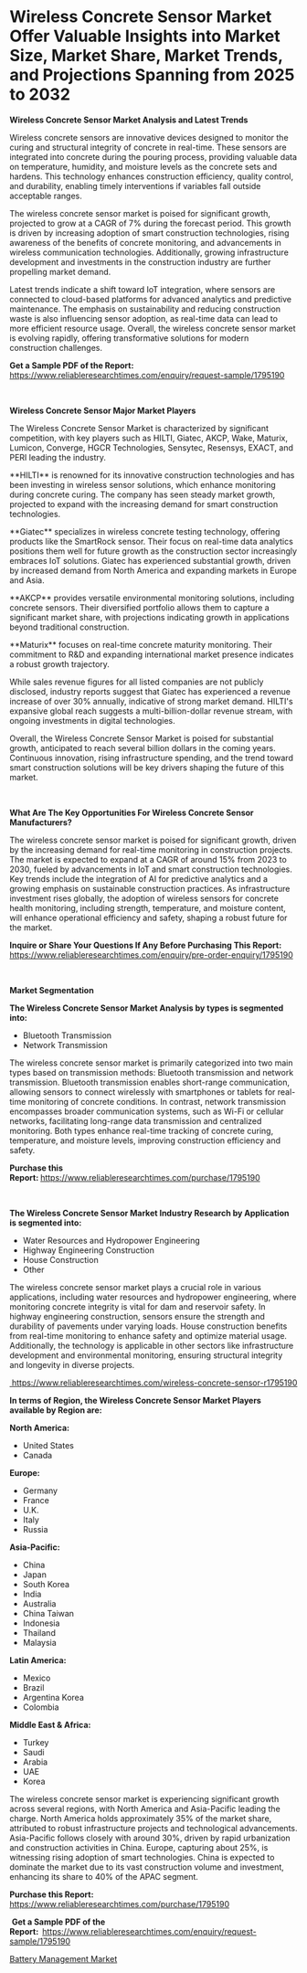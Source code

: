<p><h1>Wireless Concrete Sensor Market Offer Valuable Insights into Market Size, Market Share, Market Trends, and Projections Spanning from 2025 to 2032</h1></p><p><strong>Wireless Concrete Sensor Market Analysis and Latest Trends</strong></p>
<p><p>Wireless concrete sensors are innovative devices designed to monitor the curing and structural integrity of concrete in real-time. These sensors are integrated into concrete during the pouring process, providing valuable data on temperature, humidity, and moisture levels as the concrete sets and hardens. This technology enhances construction efficiency, quality control, and durability, enabling timely interventions if variables fall outside acceptable ranges.</p><p>The wireless concrete sensor market is poised for significant growth, projected to grow at a CAGR of 7% during the forecast period. This growth is driven by increasing adoption of smart construction technologies, rising awareness of the benefits of concrete monitoring, and advancements in wireless communication technologies. Additionally, growing infrastructure development and investments in the construction industry are further propelling market demand.</p><p>Latest trends indicate a shift toward IoT integration, where sensors are connected to cloud-based platforms for advanced analytics and predictive maintenance. The emphasis on sustainability and reducing construction waste is also influencing sensor adoption, as real-time data can lead to more efficient resource usage. Overall, the wireless concrete sensor market is evolving rapidly, offering transformative solutions for modern construction challenges.</p></p>
<p><strong>Get a Sample PDF of the Report:&nbsp;</strong> <a href="https://www.reliableresearchtimes.com/enquiry/request-sample/1795190?utm_campaign=3542&utm_medium=2&utm_source=Github&utm_content=ia&utm_term=06042025&utm_id=wireless-concrete-sensor">https://www.reliableresearchtimes.com/enquiry/request-sample/1795190</a></p>
<p>&nbsp;</p>
<p><strong>Wireless Concrete Sensor Major Market Players</strong></p>
<p><p>The Wireless Concrete Sensor Market is characterized by significant competition, with key players such as HILTI, Giatec, AKCP, Wake, Maturix, Lumicon, Converge, HGCR Technologies, Sensytec, Resensys, EXACT, and PERI leading the industry.</p><p>**HILTI** is renowned for its innovative construction technologies and has been investing in wireless sensor solutions, which enhance monitoring during concrete curing. The company has seen steady market growth, projected to expand with the increasing demand for smart construction technologies.</p><p>**Giatec** specializes in wireless concrete testing technology, offering products like the SmartRock sensor. Their focus on real-time data analytics positions them well for future growth as the construction sector increasingly embraces IoT solutions. Giatec has experienced substantial growth, driven by increased demand from North America and expanding markets in Europe and Asia.</p><p>**AKCP** provides versatile environmental monitoring solutions, including concrete sensors. Their diversified portfolio allows them to capture a significant market share, with projections indicating growth in applications beyond traditional construction.</p><p>**Maturix** focuses on real-time concrete maturity monitoring. Their commitment to R&D and expanding international market presence indicates a robust growth trajectory. </p><p>While sales revenue figures for all listed companies are not publicly disclosed, industry reports suggest that Giatec has experienced a revenue increase of over 30% annually, indicative of strong market demand. HILTI's expansive global reach suggests a multi-billion-dollar revenue stream, with ongoing investments in digital technologies.</p><p>Overall, the Wireless Concrete Sensor Market is poised for substantial growth, anticipated to reach several billion dollars in the coming years. Continuous innovation, rising infrastructure spending, and the trend toward smart construction solutions will be key drivers shaping the future of this market.</p></p>
<p>&nbsp;</p>
<p><strong>What Are The Key Opportunities For Wireless Concrete Sensor Manufacturers?</strong></p>
<p><p>The wireless concrete sensor market is poised for significant growth, driven by the increasing demand for real-time monitoring in construction projects. The market is expected to expand at a CAGR of around 15% from 2023 to 2030, fueled by advancements in IoT and smart construction technologies. Key trends include the integration of AI for predictive analytics and a growing emphasis on sustainable construction practices. As infrastructure investment rises globally, the adoption of wireless sensors for concrete health monitoring, including strength, temperature, and moisture content, will enhance operational efficiency and safety, shaping a robust future for the market.</p></p>
<p><strong>Inquire or Share Your Questions If Any Before Purchasing This Report:</strong> <a href="https://www.reliableresearchtimes.com/enquiry/pre-order-enquiry/1795190?utm_campaign=3542&utm_medium=2&utm_source=Github&utm_content=ia&utm_term=06042025&utm_id=wireless-concrete-sensor">https://www.reliableresearchtimes.com/enquiry/pre-order-enquiry/1795190</a></p>
<p>&nbsp;</p>
<p><strong>Market Segmentation</strong></p>
<p><strong>The Wireless Concrete Sensor Market Analysis by types is segmented into:</strong></p>
<p><ul><li>Bluetooth Transmission</li><li>Network Transmission</li></ul></p>
<p><p>The wireless concrete sensor market is primarily categorized into two main types based on transmission methods: Bluetooth transmission and network transmission. Bluetooth transmission enables short-range communication, allowing sensors to connect wirelessly with smartphones or tablets for real-time monitoring of concrete conditions. In contrast, network transmission encompasses broader communication systems, such as Wi-Fi or cellular networks, facilitating long-range data transmission and centralized monitoring. Both types enhance real-time tracking of concrete curing, temperature, and moisture levels, improving construction efficiency and safety.</p></p>
<p><strong>Purchase this Report:&nbsp;</strong><a href="https://www.reliableresearchtimes.com/purchase/1795190?utm_campaign=3542&utm_medium=2&utm_source=Github&utm_content=ia&utm_term=06042025&utm_id=wireless-concrete-sensor">https://www.reliableresearchtimes.com/purchase/1795190</a></p>
<p>&nbsp;</p>
<p><strong>The Wireless Concrete Sensor Market Industry Research by Application is segmented into:</strong></p>
<p><ul><li>Water Resources and Hydropower Engineering</li><li>Highway Engineering Construction</li><li>House Construction</li><li>Other</li></ul></p>
<p><p>The wireless concrete sensor market plays a crucial role in various applications, including water resources and hydropower engineering, where monitoring concrete integrity is vital for dam and reservoir safety. In highway engineering construction, sensors ensure the strength and durability of pavements under varying loads. House construction benefits from real-time monitoring to enhance safety and optimize material usage. Additionally, the technology is applicable in other sectors like infrastructure development and environmental monitoring, ensuring structural integrity and longevity in diverse projects.</p></p>
<p><a href="https://www.reliableresearchtimes.com/wireless-concrete-sensor-r1795190?utm_campaign=3542&utm_medium=2&utm_source=Github&utm_content=ia&utm_term=06042025&utm_id=wireless-concrete-sensor">&nbsp;https://www.reliableresearchtimes.com/wireless-concrete-sensor-r1795190</a></p>
<p><strong>In terms of Region, the Wireless Concrete Sensor Market Players available by Region are:</strong></p>
<p>
    <p> <strong> North America: </strong>
        <ul>
            <li>United States</li>
            <li>Canada</li>
        </ul>
        </p> 
    <p> <strong> Europe: </strong>
        <ul>
            <li>Germany</li>
            <li>France</li>
            <li>U.K.</li>
            <li>Italy</li>
            <li>Russia</li>
        </ul>
        </p> 
    <p> <strong> Asia-Pacific: </strong>
        <ul>
            <li>China</li>
            <li>Japan</li>
            <li>South Korea</li>
            <li>India</li>
            <li>Australia</li>
            <li>China Taiwan</li>
            <li>Indonesia</li>
            <li>Thailand</li>
            <li>Malaysia</li>
        </ul>
        </p> 
    <p> <strong> Latin America: </strong>
        <ul>
            <li>Mexico</li>
            <li>Brazil</li>
            <li>Argentina Korea</li>
            <li>Colombia</li>
        </ul>
        </p> 
    <p> <strong> Middle East & Africa: </strong>
        <ul>
            <li>Turkey</li>
            <li>Saudi</li>
            <li>Arabia</li>
            <li>UAE</li>
            <li>Korea</li>
        </ul>
    </p>
    </p>
<p><p>The wireless concrete sensor market is experiencing significant growth across several regions, with North America and Asia-Pacific leading the charge. North America holds approximately 35% of the market share, attributed to robust infrastructure projects and technological advancements. Asia-Pacific follows closely with around 30%, driven by rapid urbanization and construction activities in China. Europe, capturing about 25%, is witnessing rising adoption of smart technologies. China is expected to dominate the market due to its vast construction volume and investment, enhancing its share to 40% of the APAC segment.</p></p>
<p><strong>Purchase this Report: </strong><a href="https://www.reliableresearchtimes.com/purchase/1795190?utm_campaign=3542&utm_medium=2&utm_source=Github&utm_content=ia&utm_term=06042025&utm_id=wireless-concrete-sensor">https://www.reliableresearchtimes.com/purchase/1795190</a></p>
<p>&nbsp;<strong>Get a Sample PDF of the Report:&nbsp;&nbsp;</strong><a href="https://www.reliableresearchtimes.com/enquiry/request-sample/1795190?utm_campaign=3542&utm_medium=2&utm_source=Github&utm_content=ia&utm_term=06042025&utm_id=wireless-concrete-sensor">https://www.reliableresearchtimes.com/enquiry/request-sample/1795190</a></p>
<p><strong></strong></p>
<p><p><a href="https://github.com/merkinedry7b/Market-Research-Report-List-1/blob/main/battery-management-market.md?utm_campaign=3542&utm_medium=2&utm_source=Github&utm_content=ia&utm_term=06042025&utm_id=wireless-concrete-sensor">Battery Management Market</a></p></p>
